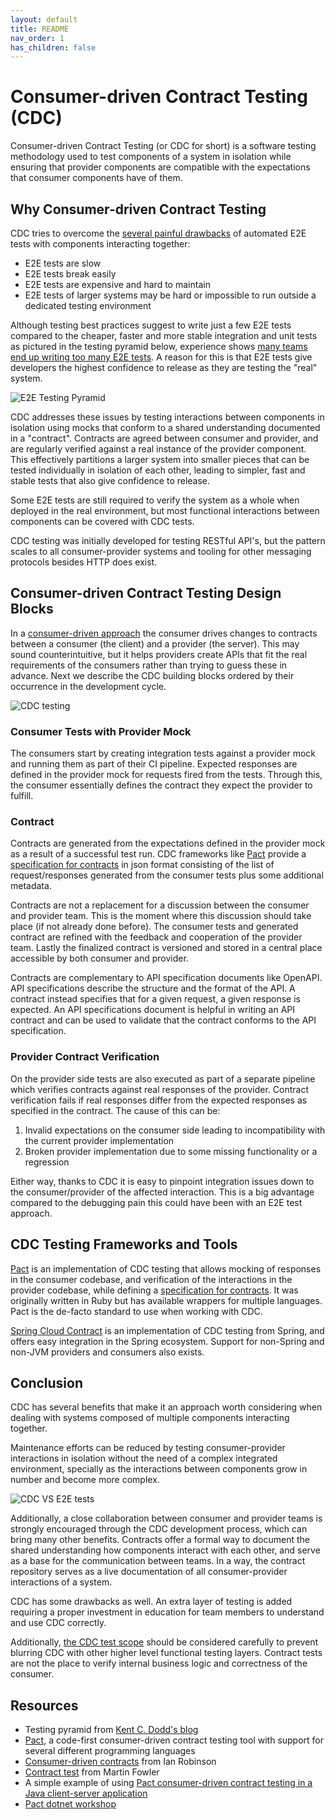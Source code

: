 ```yaml
---
layout: default
title: README
nav_order: 1
has_children: false
---
```


# Consumer-driven Contract Testing (CDC)

Consumer-driven Contract Testing (or CDC for short) is a software testing methodology used to test components of a system in isolation while ensuring that provider components are compatible with the expectations that consumer components have of them.

## Why Consumer-driven Contract Testing

CDC tries to overcome the [several painful drawbacks](https://pactflow.io/blog/proving-e2e-tests-are-a-scam) of automated E2E tests with components interacting together:

* E2E tests are slow
* E2E tests break easily
* E2E tests are expensive and hard to maintain
* E2E tests of larger systems may be hard or impossible to run outside a dedicated testing environment

Although testing best practices suggest to write just a few E2E tests compared to the cheaper, faster and more stable integration and unit tests as pictured in the testing pyramid below, experience shows [many teams end up writing too many E2E tests](https://testing.googleblog.com/2015/04/just-say-no-to-more-end-to-end-tests.html). A reason for this is that E2E tests give developers the highest confidence to release as they are testing the "real" system.

![E2E Testing Pyramid](./images/testing-pyramid.png)

CDC addresses these issues by testing interactions between components in isolation using mocks that conform to a shared understanding documented in a "contract". Contracts are agreed between consumer and provider, and are regularly verified against a real instance of the provider component. This effectively partitions a larger system into smaller pieces that can be tested individually in isolation of each other, leading to simpler, fast and stable tests that also give confidence to release.

Some E2E tests are still required to verify the system as a whole when deployed in the real environment, but most functional interactions between components can be covered with CDC tests.

CDC testing was initially developed for testing RESTful API's, but the pattern scales to all consumer-provider systems and tooling for other messaging protocols besides HTTP does exist.

## Consumer-driven Contract Testing Design Blocks

In a [consumer-driven approach](https://martinfowler.com/articles/consumerDrivenContracts.html) the consumer drives changes to contracts between a consumer (the client) and a provider (the server). This may sound counterintuitive, but it helps providers create APIs that fit the real requirements of the consumers rather than trying to guess these in advance. Next we describe the CDC building blocks ordered by their occurrence in the development cycle.

![CDC testing](./images/cdc-testing.png)

### Consumer Tests with Provider Mock

The consumers start by creating integration tests against a provider mock and running them as part of their CI pipeline. Expected responses are defined in the provider mock for requests fired from the tests. Through this, the consumer essentially defines the contract they expect the provider to fulfill.

### Contract

Contracts are generated from the expectations defined in the provider mock as a result of a successful test run. CDC frameworks like [Pact](https://docs.pact.io/) provide a [specification for contracts](https://github.com/pact-foundation/pact-specification) in json format consisting of the list of request/responses generated from the consumer tests plus some additional metadata.

Contracts are not a replacement for a discussion between the consumer and provider team. This is the moment where this discussion should take place (if not already done before). The consumer tests and generated contract are refined with the feedback and cooperation of the provider team. Lastly the finalized contract is versioned and stored in a central place accessible by both consumer and provider.

Contracts are complementary to API specification documents like OpenAPI. API specifications describe the structure and the format of the API. A contract instead specifies that for a given request, a given response is expected. An API specifications document is helpful in writing an API contract and can be used to validate that the contract conforms to the API specification.

### Provider Contract Verification

On the provider side tests are also executed as part of a separate pipeline which verifies contracts against real responses of the provider. Contract verification fails if real responses differ from the expected responses as specified in the contract. The cause of this can be:

1. Invalid expectations on the consumer side leading to incompatibility with the current provider implementation
2. Broken provider implementation due to some missing functionality or a regression

Either way, thanks to CDC it is easy to pinpoint integration issues down to the consumer/provider of the affected interaction. This is a big advantage compared to the debugging pain this could have been with an E2E test approach.

## CDC Testing Frameworks and Tools

[Pact](https://docs.pact.io/) is an implementation of CDC testing that allows mocking of responses in the consumer codebase, and verification of the interactions in the provider codebase, while defining a [specification for contracts](https://github.com/pact-foundation/pact-specification). It was originally written in Ruby but has available wrappers for multiple languages. Pact is the de-facto standard to use when working with CDC.

[Spring Cloud Contract](https://cloud.spring.io/spring-cloud-contract/reference/html) is an implementation of CDC testing from Spring, and offers easy integration in the Spring ecosystem. Support for non-Spring and non-JVM providers and consumers also exists.

## Conclusion

CDC has several benefits that make it an approach worth considering when dealing with systems composed of multiple components interacting together.

Maintenance efforts can be reduced by testing consumer-provider interactions in isolation without the need of a complex integrated environment, specially as the interactions between components grow in number and become more complex.

![CDC VS E2E tests](./images/cdc-vs-e2e.png)

Additionally, a close collaboration between consumer and provider teams is strongly encouraged through the CDC development process, which can bring many other benefits. Contracts offer a formal way to document the shared understanding how components interact with each other, and serve as a base for the communication between teams. In a way, the contract repository serves as a live documentation of all consumer-provider interactions of a system.

CDC has some drawbacks as well. An extra layer of testing is added requiring a proper investment in education for team members to understand and use CDC correctly.

Additionally, [the CDC test scope](https://docs.pact.io/getting_started/testing-scope) should be considered carefully to prevent blurring CDC with other higher level functional testing layers. Contract tests are not the place to verify internal business logic and correctness of the consumer.

## Resources

* Testing pyramid from [Kent C. Dodd's blog](https://blog.kentcdodds.com/write-tests-not-too-many-mostly-integration-5e8c7fff591c)
* [Pact](https://docs.pact.io/), a code-first consumer-driven contract testing tool with support for several different programming languages
* [Consumer-driven contracts](https://martinfowler.com/articles/consumerDrivenContracts.html) from Ian Robinson
* [Contract test](https://martinfowler.com/bliki/ContractTest.html) from Martin Fowler
* A simple example of using [Pact consumer-driven contract testing in a Java client-server application](https://github.com/oottka/pact-spring)
* [Pact dotnet workshop](https://github.com/pact-foundation/pact-workshop-dotnet-core-v1)
